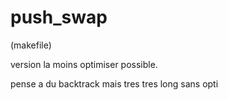# push_swap

(makefile)

version la moins optimiser possible.

pense a du backtrack mais tres tres long sans opti
